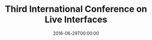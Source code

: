 ---
acronym: ICLI 2016
date: '2016-06-29T00:00:00'
ext_url: http://www.liveinterfaces.org/
location: Brighton, UK
submission_date: '2016-02-15T00:00:00'
title: Third International Conference on Live Interfaces
---